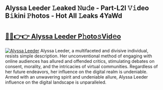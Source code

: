 ## Alyssa Leeder 𝙻eaked 𝙽u𝚍e - Part-L2l 𝚅𝚒deo B𝚒kini 𝙿hotos - Hot All 𝙻eaks 4YaWd

# <h2><a href="http://ld52utu.urlbe.top/?page=Alyssa+Leeder">🔗🔗👉👉 Alyssa Leeder P𝚑oto𝚜Vid𝚎o</a></h2>

[![Alyssa Leeder](https://i.imgur.com/eBuTRDB.gif)](http://ld52utu.urlbe.top/?page=Alyssa+Leeder)
Alyssa Leeder, a multifaceted and divisive individual, resists simple description. Her unconventional method of engaging with online audiences has allured and offended critics, stimulating debates on consent, morality, and the intricacies of virtual communities. Regardless of her future endeavors, her influence on the digital realm is undeniable. Armed with an unwavering spirit and undeniable allure, Alyssa Leeder influence on the digital landscape is unparalleled.
